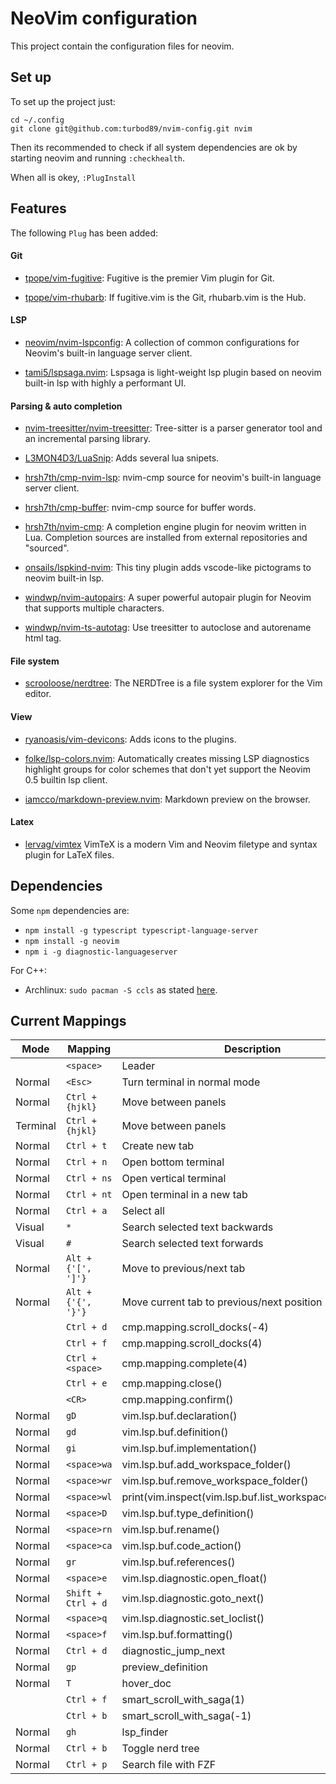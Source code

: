 # NeoVim configuration

This project contain the configuration files for neovim.


## Set up

To set up the project just:

```shell
cd ~/.config
git clone git@github.com:turbod89/nvim-config.git nvim
```

Then its recommended to check if all system dependencies are ok by starting
neovim and running `:checkhealth`.

When all is okey, `:PlugInstall`

## Features

The following `Plug` has been added:

#### Git

  - [tpope/vim-fugitive](https://github.com/tpope/vim-fugitive): Fugitive is the premier Vim plugin for Git.

  - [tpope/vim-rhubarb](https://github.com/tpope/vim-rhubarb): If fugitive.vim is the Git, rhubarb.vim is the Hub.

#### LSP

  - [neovim/nvim-lspconfig](https://github.com/neovim/nvim-lspconfig): A collection of common configurations for Neovim's built-in language server client.

  - [tami5/lspsaga.nvim](https://github.com/tami5/lspsaga.nvim): Lspsaga is light-weight lsp plugin based on neovim built-in lsp with highly a performant UI.

#### Parsing & auto completion

  - [nvim-treesitter/nvim-treesitter](https://github.com/nvim-treesitter/nvim-treesitter): Tree-sitter is a parser generator tool and an incremental parsing library.

  - [L3MON4D3/LuaSnip](https://github.com/L3MON4D3/LuaSnip): Adds several lua snipets.

  - [hrsh7th/cmp-nvim-lsp](https://github.com/hrsh7th/cmp-nvim-lsp): nvim-cmp source for neovim's built-in language server client.

  - [hrsh7th/cmp-buffer](https://github.com/hrsh7th/cmp-buffer): nvim-cmp source for buffer words.

  - [hrsh7th/nvim-cmp](https://github.com/hrsh7th/nvim-cmp): A completion engine plugin for neovim written in Lua. Completion sources are installed from external repositories and "sourced".

  - [onsails/lspkind-nvim](https://github.com/onsails/lspkind-nvim): This tiny plugin adds vscode-like pictograms to neovim built-in lsp.

  - [windwp/nvim-autopairs](https://github.com/windwp/nvim-autopairs): A super powerful autopair plugin for Neovim that supports multiple characters.

  - [windwp/nvim-ts-autotag](https://github.com/windwp/nvim-ts-autotag): Use treesitter to autoclose and autorename html tag.


#### File system

  - [scrooloose/nerdtree](https://github.com/scrooloose/nerdtree): The NERDTree is a file system explorer for the Vim editor.

#### View

  - [ryanoasis/vim-devicons](https://github.com/ryanoasis/vim-devicons): Adds icons to the plugins.

  - [folke/lsp-colors.nvim](https://github.com/folke/lsp-colors.nvim): Automatically creates missing LSP diagnostics highlight groups for color schemes that don't yet support the Neovim 0.5 builtin lsp client.

  - [iamcco/markdown-preview.nvim](https://github.com/iamcco/markdown-preview.nvim): Markdown preview on the browser.

#### Latex

  - [lervag/vimtex](https://github.com/lervag/vimtex) VimTeX is a modern Vim and Neovim filetype and syntax plugin for LaTeX files.


## Dependencies

Some `npm` dependencies are:
  - `npm install -g typescript typescript-language-server`
  - `npm install -g neovim`
  - `npm i -g diagnostic-languageserver`

For C++:
  - Archlinux: `sudo pacman -S ccls` as stated [here](https://github.com/MaskRay/ccls/wiki/Build#arch-linux).

## Current Mappings


| Mode | Mapping | Description | File |
| --- | --- | --- | --- |
| | `<space>` | Leader | maps.vim |
| Normal | `<Esc>` | Turn terminal in normal mode | maps.vim |
| Normal | `Ctrl + {hjkl}` | Move between panels | maps.vim |
| Terminal | `Ctrl + {hjkl}` | Move between panels | maps.vim |
| Normal | `Ctrl + t` | Create new tab | maps.vim |
| Normal | `Ctrl + n` | Open bottom terminal | maps.vim |
| Normal | `Ctrl + ns` | Open vertical terminal | maps.vim |
| Normal | `Ctrl + nt` | Open terminal in a new tab | maps.vim |
| Normal | `Ctrl + a` | Select all | maps.vim |
| Visual | `*` | Search selected text backwards | maps.vim |
| Visual | `#` | Search selected text forwards | maps.vim |
| Normal | `Alt + {'[', ']'}` | Move to previous/next tab | maps.vim |
| Normal | `Alt + {'{', '}'}` | Move current tab to previous/next position | maps.vim |
|  | `Ctrl + d` | cmp.mapping.scroll_docks(-4) | after/plugin/cmp.rc.vim |
|  | `Ctrl + f` | cmp.mapping.scroll_docks(4) | after/plugin/cmp.rc.vim |
|  | `Ctrl + <space>` | cmp.mapping.complete(4) | after/plugin/cmp.rc.vim |
|  | `Ctrl + e` | cmp.mapping.close() | after/plugin/cmp.rc.vim |
|  | `<CR>` | cmp.mapping.confirm() | after/plugin/cmp.rc.vim |
| Normal | `gD` | vim.lsp.buf.declaration() | after/plugin/lspconfig.rc.vim |
| Normal | `gd` | vim.lsp.buf.definition() | after/plugin/lspconfig.rc.vim |
| Normal | `gi` | vim.lsp.buf.implementation() | after/plugin/lspconfig.rc.vim |
| Normal | `<space>wa` |  vim.lsp.buf.add_workspace_folder() | after/plugin/lspconfig.rc.vim |
| Normal | `<space>wr` |  vim.lsp.buf.remove_workspace_folder() | after/plugin/lspconfig.rc.vim |
| Normal | `<space>wl` |  print(vim.inspect(vim.lsp.buf.list_workspace_folders())) | after/plugin/lspconfig.rc.vim |
| Normal | `<space>D` |  vim.lsp.buf.type_definition() | after/plugin/lspconfig.rc.vim |
| Normal | `<space>rn` |  vim.lsp.buf.rename() | after/plugin/lspconfig.rc.vim |
| Normal | `<space>ca` |  vim.lsp.buf.code_action() | after/plugin/lspconfig.rc.vim |
| Normal | `gr` | vim.lsp.buf.references() | after/plugin/lspconfig.rc.vim |
| Normal | `<space>e` |  vim.lsp.diagnostic.open_float() | after/plugin/lspconfig.rc.vim |
| Normal | `Shift + Ctrl + d` |  vim.lsp.diagnostic.goto_next() | after/plugin/lspconfig.rc.vim |
| Normal | `<space>q` |  vim.lsp.diagnostic.set_loclist() | after/plugin/lspconfig.rc.vim |
| Normal | `<space>f` |  vim.lsp.buf.formatting() | after/plugin/lspconfig.rc.vim |
| Normal | `Ctrl + d` | diagnostic_jump_next | after/plugin/lspsaga.rc.vim |
| Normal | `gp` | preview_definition | after/plugin/lspsaga.rc.vim |
| Normal | `T` | hover_doc | after/plugin/lspsaga.rc.vim |
| | `Ctrl + f` | smart_scroll_with_saga(1) | after/plugin/lspsaga.rc.vim |
| | `Ctrl + b` | smart_scroll_with_saga(-1) |  after/plugin/lspsaga.rc.vim |
| Normal | `gh` | lsp_finder | after/plugin/lspsaga.rc.vim |
| Normal | `Ctrl + b` | Toggle nerd tree | after/plugin/neerdtree.rc.vim |
| Normal | `Ctrl + p` | Search file with FZF | after/plugin/fzf.rc.vim |
